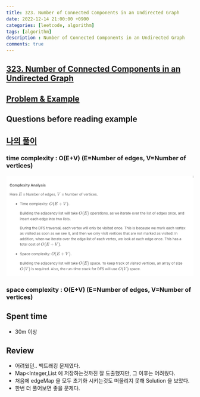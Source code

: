 ```yaml
---
title: 323. Number of Connected Components in an Undirected Graph
date: 2022-12-14 21:00:00 +0900
categories: [leetcode, algorithm]
tags: [algorithm]
description : Number of Connected Components in an Undirected Graph
comments: true
---
```


## [323. Number of Connected Components in an Undirected Graph](https://leetcode.com/problems/number-of-connected-components-in-an-undirected-graph/)

## [Problem & Example](https://github.com/ssang1105/LeetCode/tree/master/0323-number-of-connected-components-in-an-undirected-graph)


## Questions before reading example

## [나의 풀이](https://github.com/ssang1105/LeetCode/blob/master/0323-number-of-connected-components-in-an-undirected-graph/0323-number-of-connected-components-in-an-undirected-graph.java)
### time complexity : O(E+V) (E=Number of edges, V=Number of vertices)
![img.png](../resources/image/LeetCode-323-Complexity.png)
### space complexity : O(E+V) (E=Number of edges, V=Number of vertices)
## Spent time
* 30m 이상

## Review
* 어려웠던.. 백트래킹 문제였다.
* Map<Integer,List<Integer> 에 저장하는것까진 잘 도출했지만, 그 이후는 어려웠다.
* 처음에 edgeMap 을 모두 초기화 시키는것도 떠올리지 못해 Solution 을 보았다.
* 한번 더 풀어보면 좋을 문제다.
